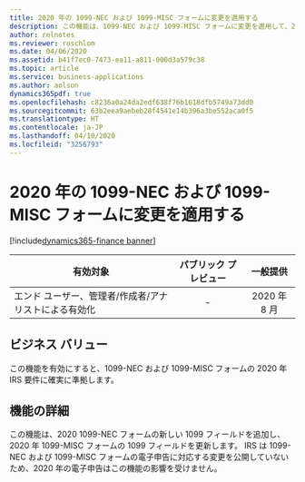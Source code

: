 ```yaml
---
title: 2020 年の 1099-NEC および 1099-MISC フォームに変更を適用する
description: この機能は、1099-NEC および 1099-MISC フォームに変更を適用して、2020 年の要件を満たすようにします。
author: relnotes
ms.reviewer: roschlom
ms.date: 04/06/2020
ms.assetid: b41f7ec0-7473-ea11-a811-000d3a579c38
ms.topic: article
ms.service: business-applications
ms.author: aolson
dynamics365pdf: true
ms.openlocfilehash: c8236a0a24da2edf638f76b1618dfb5749a73dd0
ms.sourcegitcommit: 63b2eea9aebeb28f4541e14b396a3be552aca0f5
ms.translationtype: HT
ms.contentlocale: ja-JP
ms.lasthandoff: 04/10/2020
ms.locfileid: "3256793"
---
```

# <a name="apply-changes-to-1099-nec-and-1099-misc-forms-for-2020"></a>2020 年の 1099-NEC および 1099-MISC フォームに変更を適用する
[!include[dynamics365-finance banner](../includes/dynamics365-finance.md)]

| 有効対象    |  パブリック プレビュー | 一般提供 | 
| ---------- | :----------: |:----------: |
|エンド ユーザー、管理者/作成者/アナリストによる有効化|-| 2020 年 8 月|


## <a name="business-value"></a>ビジネス バリュー
<!-- bv start -->
この機能を有効にすると、1099-NEC および 1099-MISC フォームの 2020 年 IRS 要件に確実に準拠します。
<!-- bv end -->



## <a name="feature-details"></a>機能の詳細
<!--feature detail start -->
この機能は、2020 1099-NEC フォームの新しい 1099 フィールドを追加し、2020 年 1099-MISC フォームの 1099 フィールドを更新します。 IRS は 1099-NEC および 1099-MISC フォームの電子申告に対応する変更を公開していないため、2020 年の電子申告はこの機能の影響を受けません。 
<!--feature detail end -->









